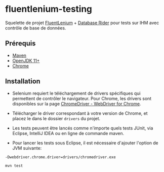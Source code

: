 # fluentlenium-testing
Squelette de projet [FluentLenium](https://fluentlenium.com/) + [Database Rider](https://database-rider.github.io/database-rider/)
pour tests sur IHM avec contrôle de base de données.

## Prérequis

- [Maven](https://maven.apache.org/)
- [OpenJDK 11+](https://jdk.java.net/)
- [Chrome](https://www.google.com/intl/fr_fr/chrome/)

## Installation

- Selenium requiert le téléchargement de drivers spécifiques qui permettent de contrôler le 
navigateur. Pour Chrome, les drivers sont disponibles sur la page [ChromeDriver - WebDriver for Chrome](https://chromedriver.chromium.org/downloads).

- Télécharger le driver correspondant à votre version de Chrome, et placez le dans le dossier `drivers` du projet.

- Les tests peuvent être lancés comme n'importe quels tests JUnit, via Eclipse, IntelliJ IDEA ou en ligne de commande
maven.

- Pour lancer les tests sous Eclipse, il est nécessaire d'ajouter l'option de JVM suivante:

```
-Dwebdriver.chrome.driver=drivers/chromedriver.exe
```

```
mvn test
```
